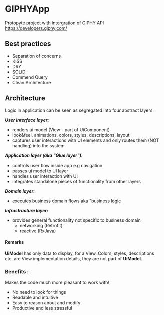 # GIPHYApp
Protopyte project with intergration of GIPHY API https://developers.giphy.com/

## Best practices

- Separation of concerns
- KISS
- DRY
- SOLID
- Commend Query
- Clean Architecture

## Architecture
Logic in application can be seen as segregated into four abstract layers:

**_User Interface layer:_**
* renders ui model (View - part of UiComponent)
* look&feel, animations, colors, styles, descriptions, layout
* captures user interactions with UI elements and only routes them (NOT handling) into the system

**_Application layer (aka "Glue layer"):_**
* controls user flow inside app e.g navigation 
* passes ui model to UI layer 
* handles user interaction with UI
* integrates standalone pieces of functionality from other layers

**_Domain layer:_**
* executes business domain flows aka "business logic

**_Infrastructure layer:_**
* provides general functionality not specific to business domain
    * networking (Retrofit)
    * reactive (RxJava)

#### Remarks
**UiModel** has only data to display, for a View. Colors, styles, descriptions etc. are View implementation details, they are not part of **UiModel**.

### Benefits :
Makes the code much more pleasant to work with!
* No need to look for things
* Readable and intuitive
* Easy to reason about and modify
* Productive and less stressful
